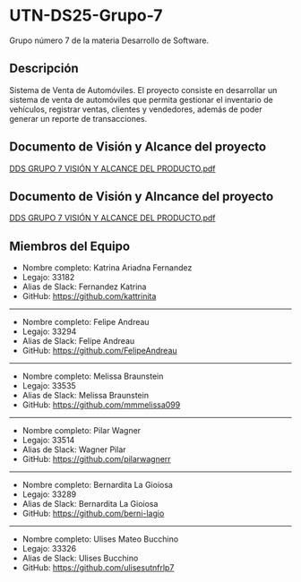 # UTN-DS25-Grupo-7
Grupo número 7 de la materia Desarrollo de Software.

## Descripción
Sistema de Venta de Automóviles. El proyecto consiste en desarrollar un sistema de venta de automóviles que permita gestionar el inventario de vehículos, registrar ventas, clientes y vendedores, además de poder generar un reporte de transacciones.

## Documento de Visión y Alcance del proyecto
[DDS GRUPO 7 VISIÓN Y ALCANCE DEL PRODUCTO.pdf](https://github.com/user-attachments/files/19805795/DDS.GRUPO.7.VISION.Y.ALCANCE.DEL.PRODUCTO.pdf)

## Documento de Visión y Alncance del proyecto
[DDS GRUPO 7 VISIÓN Y ALCANCE DEL PRODUCTO.pdf](https://github.com/user-attachments/files/19805795/DDS.GRUPO.7.VISION.Y.ALCANCE.DEL.PRODUCTO.pdf)

## Miembros del Equipo 
- Nombre completo: Katrina Ariadna Fernandez
- Legajo: 33182  
- Alias de Slack: Fernandez Katrina
- GitHub: https://github.com/kattrinita <br>
-------------------------------------------------
- Nombre completo: Felipe Andreau
- Legajo: 33294  
- Alias de Slack: Felipe Andreau
- GitHub: https://github.com/FelipeAndreau

-------------------------------------------------
- Nombre completo: Melissa Braunstein
- Legajo: 33535
- Alias de Slack: Melissa Braunstein
- GitHub: https://github.com/mmmelissa099

-------------------------------------------------

- Nombre completo: Pilar Wagner
- Legajo: 33514
- Alias de Slack: Wagner Pilar
- GitHub: https://github.com/pilarwagnerr

-------------------------------------------------
- Nombre completo: Bernardita La Gioiosa
- Legajo: 33289
- Alias de Slack: Bernardita La Gioiosa
- GitHub: https://github.com/berni-lagio

-------------------------------------------------
- Nombre completo: Ulises Mateo Bucchino
- Legajo: 33326
- Alias de Slack: Ulises Bucchino
- GitHub: https://github.com/ulisesutnfrlp7
